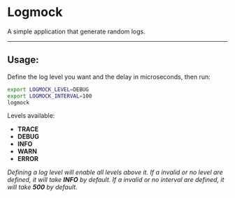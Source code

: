 # Logmock

A simple application that generate random logs.

------
Usage:
--
Define the log level you want and the delay in microseconds, then run:
```sh
export LOGMOCK_LEVEL=DEBUG
export LOGMOCK_INTERVAL=100
logmock
```

Levels available:

- **TRACE**
- **DEBUG**
- **INFO**
- **WARN**
- **ERROR**


_Defining a log level will enable all levels above it._
_If a invalid or no level are defined, it will take **INFO** by default._
_If a invalid or no interval are defined, it will take **500** by default._